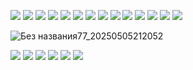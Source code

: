 ![](https://64.media.tumblr.com/9886f7faa64f36ac4a482143553cda40/1dee94f2f129f1de-91/s400x600/6b824ac4ddab8816dfcfae253c501e7bee617de0.gifv)
![](https://64.media.tumblr.com/cff9a755097d997ef5a43920663460c1/e9e5eaac84bb2c66-4f/s100x200/6bba68e074780ca40a5469f36e45f200bda12436.gifv)
![](https://64.media.tumblr.com/034d7e7932088fbf6ab85dbba3cbffc6/e9e5eaac84bb2c66-f1/s100x200/b847b7bed1f77aaed85330c64851f9d9b4934008.gifv)
![](https://64.media.tumblr.com/569ad778d83083a647b06716cebd12b6/39e4db71d2fb827a-5a/s400x600/ada2ece19936378ba1a4ec3cb010613d67a45ff1.gifv)
![](https://64.media.tumblr.com/59186a098f84633047ea26426dd4239f/d79b386dd434d7d8-fb/s100x200/aed089921d40635be42a3fab8cbc782280ce05b0.gifv)
![](https://64.media.tumblr.com/41dfaa729a9ae0f3f13ec75e982daa2e/d79b386dd434d7d8-82/s250x400/a1f016a472f34942f7844799e68d417b23f9df3e.gifv)
![](https://64.media.tumblr.com/d1c860a1646e9c204dd60ba177059424/097812a0e44be487-af/s100x200/ad91c18841496ddfe46e423adc9781667b3b3f9b.gifv)
![](https://64.media.tumblr.com/bc4864fd4af7629a888b91d69c615b4a/caf9ed2ff3cc2420-c5/s250x400/92a2481e9f65c3e3dd2ffe7204ebbc68b5e5b74c.gifv)
![](https://64.media.tumblr.com/a3badaadd50f625653b3ce0f1d0c2535/bea578ccfee15413-d4/s100x200/83f8e444df2921397ec81c46d4658577aa485b9a.gifv)
![](https://64.media.tumblr.com/6d3d3da0050d725630a987e2765dc46a/c5263e20482eb53e-3a/s100x200/3662f15a771650b82ea3ba8541c2136fa706a3f4.gifv)
![](https://64.media.tumblr.com/744feab12acd305bea270f6990378744/4b6c9e6bc20e955b-22/s250x400/7e3fb31395c462ed1bb9dbbc41c25d546ab1d533.gifv)
![](https://64.media.tumblr.com/9e6705159c05d517aa0a55e311d817f0/fe9498700cccdecd-8d/s250x400/0ab90086de91ffff443246cd3558596b498b8815.gifv)
![](https://64.media.tumblr.com/f765f3ae9b8363e1419a94095d89c501/fe9498700cccdecd-60/s100x200/77395cb9953b74cdf2f3f439c272b5af14f3274b.gifv)
![](https://64.media.tumblr.com/cd34200c893b4e4686480ee74fe7be2e/adc81060a5a66ef7-35/s100x200/6f3a6c30952b227570a0879115c0dcac698cff41.gifv)

![Без названия77_20250505212052](https://github.com/user-attachments/assets/3678a53b-2167-4024-acd8-b8d461eb6c7d)


![](https://64.media.tumblr.com/cacf4bdc9dce7849be5a9a661118b320/d3c80e3805ca7023-55/s250x400/36db63a0351b8814c33d03b444ada15f5a63bb8c.gifv)
![](https://64.media.tumblr.com/efef7e2e325f251df9a62289b409513f/1b8381f969116a1e-35/s100x200/428017619149fae5eceff070d8dacee2e66af115.gifv)
![](https://64.media.tumblr.com/f9288d1da6509c28da9196c184b18cd8/e9daf81347737213-7c/s400x600/19fb194438923232d059b72d84245ff740f1f2d7.gifv)
![](https://64.media.tumblr.com/c02d96c4eb94311fd7f5288f0923e494/0849fa6899c3a334-bd/s100x200/35dc756d877135b42a2d2fe28d8ed422d77c7353.gifv)
![](https://64.media.tumblr.com/e9ae1855920b563dd0fd7c4254f73bef/401b3412d2ee5779-84/s100x200/ac9f80fa5155d8ba9fcf5065759d670c6d021c06.gifv)
![](https://64.media.tumblr.com/239ff6514e75acf290e3405c87f60e66/d2d671a9a7d0e954-ee/s540x810/26c98e40e306796b0c032248772a5e1bcb3aad86.gifv)
